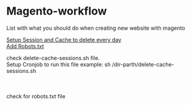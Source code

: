 # Magento-workflow
List with what you should do when creating new website with magento



<a href="#session-setup">Setup Session and Cache to delete every day</a> </br>
<a href="#add-robots"> Add Robots.txt</a>




<div id="session-setup" style="margin-bottom: 50px;">
check delete-cache-sessions.sh file.</br>
Setup Cronjob to run this file example: sh /dir-parth/delete-cache-sessions.sh
</div>


<div id="add-robots" style="margin-bottom: 50px;">
 check for robots.txt file
</div>

